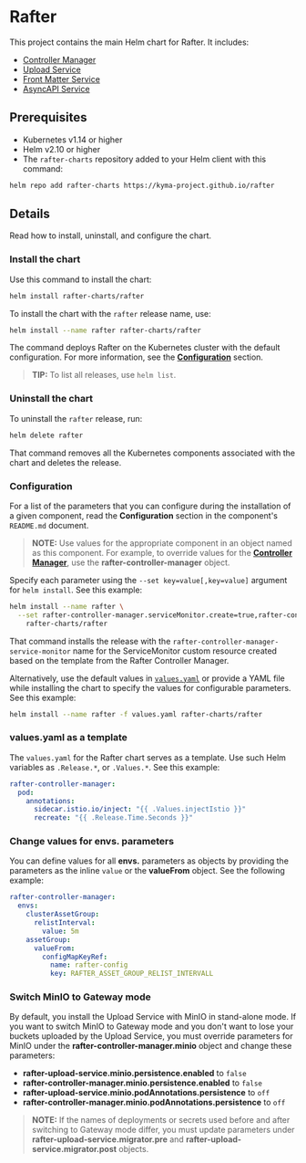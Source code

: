 # Rafter

This project contains the main Helm chart for Rafter. It includes:

- [Controller Manager](../rafter-controller-manager)
- [Upload Service](../rafter-upload-service)
- [Front Matter Service](../rafter-front-matter-service)
- [AsyncAPI Service](../rafter-asyncapi-service)

## Prerequisites

- Kubernetes v1.14 or higher
- Helm v2.10 or higher
- The `rafter-charts` repository added to your Helm client with this command:

```bash
helm repo add rafter-charts https://kyma-project.github.io/rafter
```

## Details

Read how to install, uninstall, and configure the chart.

### Install the chart

Use this command to install the chart:

``` bash
helm install rafter-charts/rafter
```

To install the chart with the `rafter` release name, use:

``` bash
helm install --name rafter rafter-charts/rafter
```

The command deploys Rafter on the Kubernetes cluster with the default configuration. For more information, see the [**Configuration**](#configuration) section.

> **TIP:** To list all releases, use `helm list`.

### Uninstall the chart

To uninstall the `rafter` release, run:

``` bash
helm delete rafter
```

That command removes all the Kubernetes components associated with the chart and deletes the release.

### Configuration

For a list of the parameters that you can configure during the installation of a given component, read the **Configuration** section in the component's `README.md` document.

> **NOTE:** Use values for the appropriate component in an object named as this component. For example, to override values for the [**Controller Manager**](../rafter-controller-manager), use the **rafter-controller-manager** object.

Specify each parameter using the `--set key=value[,key=value]` argument for `helm install`. See this example:

``` bash
helm install --name rafter \
  --set rafter-controller-manager.serviceMonitor.create=true,rafter-controller-manager.serviceMonitor.name="rafter-controller-manager-service-monitor" \
    rafter-charts/rafter
```

That command installs the release with the `rafter-controller-manager-service-monitor` name for the ServiceMonitor custom resource created based on the template from the Rafter Controller Manager.

Alternatively, use the default values in [`values.yaml`](./values.yaml) or provide a YAML file while installing the chart to specify the values for configurable parameters. See this example:

``` bash
helm install --name rafter -f values.yaml rafter-charts/rafter
```

### values.yaml as a template

The `values.yaml` for the Rafter chart serves as a template. Use such Helm variables as `.Release.*`, or `.Values.*`. See this example:

``` yaml
rafter-controller-manager:
  pod:
    annotations:
      sidecar.istio.io/inject: "{{ .Values.injectIstio }}"
      recreate: "{{ .Release.Time.Seconds }}"
``` 

### Change values for envs. parameters

You can define values for all **envs.** parameters as objects by providing the parameters as the inline `value` or the **valueFrom** object. See the following example:

``` yaml
rafter-controller-manager:
  envs:
    clusterAssetGroup:
      relistInterval: 
        value: 5m
    assetGroup:
      valueFrom:
        configMapKeyRef:
          name: rafter-config
          key: RAFTER_ASSET_GROUP_RELIST_INTERVALL
```

### Switch MinIO to Gateway mode

By default, you install the Upload Service with MinIO in stand-alone mode. If you want to switch MinIO to Gateway mode and you don't want to lose your buckets uploaded by the Upload Service, you must override parameters for MinIO under the **rafter-controller-manager.minio** object and change these parameters:

- **rafter-upload-service.minio.persistence.enabled** to `false`
- **rafter-controller-manager.minio.persistence.enabled** to `false`
- **rafter-upload-service.minio.podAnnotations.persistence** to `off`
- **rafter-controller-manager.minio.podAnnotations.persistence** to `off`

> **NOTE:** If the names of deployments or secrets used before and after switching to Gateway mode differ, you must update parameters under **rafter-upload-service.migrator.pre** and **rafter-upload-service.migrator.post** objects.

